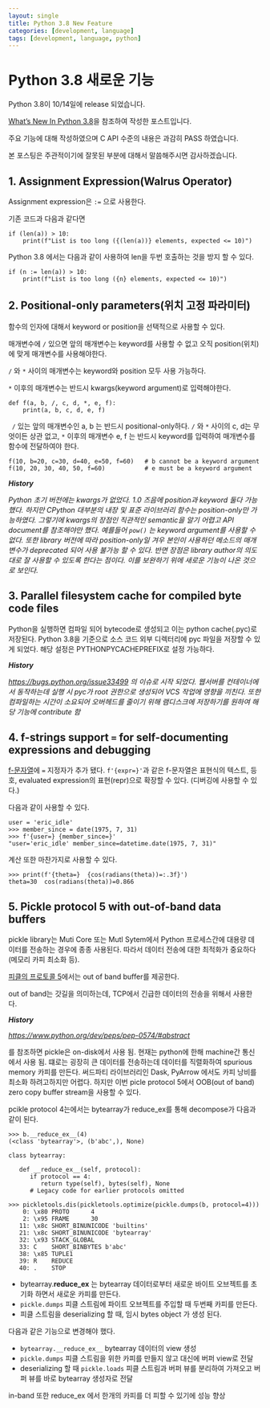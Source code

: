 ```yaml
---
layout: single
title: Python 3.8 New Feature
categories: [development, language]
tags: [development, language, python]
---
```


# Python 3.8 새로운 기능

Python 3.8이 10/14일에 release 되었습니다.

[What’s New In Python 3.8](https://docs.python.org/3/whatsnew/3.8.html#parallel-filesystem-cache-for-compiled-bytecode-files)을 참조하여 작성한 포스트입니다.

주요 기능에 대해 작성하였으며 C API 수준의 내용은 과감히 PASS 하였습니다.

본 포스팅은 주관적이기에 잘못된 부분에 대해서 말씀해주시면 감사하겠습니다.





## 1. Assignment Expression(Walrus Operator)

Assignment expression은 `:=` 으로 사용한다.

기존 코드과 다음과 같다면

```
if (len(a)) > 10:
    print(f"List is too long ({(len(a))} elements, expected <= 10)")
```

Python 3.8 에서는 다음과 같이 사용하여 len을 두번 호출하는 것을 방지 할 수 있다.

```
if (n := len(a)) > 10:
    print(f"List is too long ({n} elements, expected <= 10)")
```



## 2. Positional-only parameters(위치 고정 파라미터)

함수의 인자에 대해서 keyword or position을 선택적으로 사용할 수 있다.

매개변수에  `/` 있으면 앞의 매개변수는 keyword를 사용할 수 없고 오직 position(위치)에 맞게 매개변수를 사용해야한다.

`/` 와 `*`  사이의 매개변수는 keyword와 position 모두 사용 가능하다.

 `*`  이후의 매개변수는 반드시 kwargs(keyword argument)로 입력해야한다.



```
def f(a, b, /, c, d, *, e, f):
    print(a, b, c, d, e, f)
```

 ` /` 있는 앞의 매개변수인 a, b 는 반드시 positional-only하다. `/` 와 `*` 사이의 c, d는 무엇이든 상관 없고, `*` 이후의 매개변수 e, f 는 반드시 keyword를 입력하여 매개변수를 함수에 전달하여야 한다.

```
f(10, b=20, c=30, d=40, e=50, f=60)   # b cannot be a keyword argument
f(10, 20, 30, 40, 50, f=60)           # e must be a keyword argument
```



***History***

*Python 초기 버전에는 kwargs가 없었다. 1.0 즈음에 position과 keyword 둘다 가능했다. 하지만 CPython 대부분의 내장 및 표준 라이브러리 함수는 position-only만 가능하였다. 그렇기에 kwargs의 장점인 직관적인 semantic을 알기 어렵고 API document를 참조해야만 했다. 예를들어 `pow()` 는 keyword argument를 사용할 수 없다. 또한 library 버전에 따라 position-only일 겨우 본인이 사용하던 메소드의 매개변수가 deprecated 되어 사용 불가능 할 수 있다. 반면 장점은 library author의 의도대로 잘 사용할 수 있도록 한다는 점이다. 이를 보완하기 위에 새로운 기능이 나온 것으로 보인다.*



## 3. Parallel filesystem cache for compiled byte code files

Python을 실행하면 컴파일 되어 bytecode로 생성되고 이는 python cache(.pyc)로 저장된다. Python 3.8을 기준으로 소스 코드 외부 디렉터리에 pyc 파일을 저장할 수 있게 되었다. 해당 설정은 PYTHONPYCACHEPREFIX로 설정 가능하다.



***History***

*https://bugs.python.org/issue33499 의 이슈로 시작 되었다. 웹서버를 컨테이너에서 동작하는데 실행 시 pyc가 root 권한으로 생성되어 VCS 작업에 영향을 끼친다. 또한 컴파일하는 시간이 소요되어 오버헤드를 줄이기 위해 램디스크에 저장하기를 원하여 해당 기능에 contribute 함*



## 4. f-strings support `=` for self-documenting expressions and debugging

[f-문자열](https://python.flowdas.com/glossary.html#term-f-string)에 `=` 지정자가 추가 됐다. `f'{expr=}'`과 같은 f-문자열은 표현식의 텍스트, 등호, evaluated expression의 표현(repr)으로 확장할 수 있다. (디버깅에 사용할 수 있다.)



다음과 같이 사용할 수 있다.

```
user = 'eric_idle'
>>> member_since = date(1975, 7, 31)
>>> f'{user=} {member_since=}'
"user='eric_idle' member_since=datetime.date(1975, 7, 31)"
```

 계산 또한 마찬가지로 사용할 수 있다.

```
>>> print(f'{theta=}  {cos(radians(theta))=:.3f}')
theta=30  cos(radians(theta))=0.866
```



## 5. Pickle protocol 5 with out-of-band data buffers

pickle library는 Muti Core 또는 Mutl Sytem에서 Python 프로세스간에 대용량 데이터를 전송하는 경우에 종종 사용된다. 따라서 데이터 전송에 대한 최적화가 중요하다(메모리 카피 최소화 등).

[피클의 프로토콜 5](https://www.python.org/dev/peps/pep-0574/)에서는 out of band buffer를 제공한다.

out of band는 갓길을 의미하는데, TCP에서 긴급한 데이터의 전송을 위해서 사용한다.



***History***

*https://www.python.org/dev/peps/pep-0574/#abstract*

를 참조하면 pickle은 on-disk에서 사용 됨. 현재는 python에 한해 machine간 통신에서 사용 됨. 떄로는 굉장히 큰 데이터를 전송하는데 데이터를 직렬화하여 spurious memory 카피를 만든다. 써드파티 라이브러리인 Dask, PyArrow 에서도 카피 낭비를 최소화 하려고하지만 어렵다. 하지만 이번 picle protocol 5에서 OOB(out of band) zero copy buffer stream을 사용할 수 있다.



pcikle protocol 4는에서는 bytearray가 reduce_ex를 통해 decompose가 다음과 같이 된다.

```
>>> b.__reduce_ex__(4)
(<class 'bytearray'>, (b'abc',), None)
```

```
class bytearray:

   def __reduce_ex__(self, protocol):
      if protocol == 4:
         return type(self), bytes(self), None
      # Legacy code for earlier protocols omitted
```

```
>>> pickletools.dis(pickletools.optimize(pickle.dumps(b, protocol=4)))
    0: \x80 PROTO      4
    2: \x95 FRAME      30
   11: \x8c SHORT_BINUNICODE 'builtins'
   21: \x8c SHORT_BINUNICODE 'bytearray'
   32: \x93 STACK_GLOBAL
   33: C    SHORT_BINBYTES b'abc'
   38: \x85 TUPLE1
   39: R    REDUCE
   40: .    STOP
```



- bytearray.__reduce_ex__ 는 bytearray 데이터로부터 새로운 바이트 오브젝트를 초기화 하면서 새로운 카피를 만든다.
- `pickle.dumps`  피클 스트림에 파이트 오브젝트를 주입할 때 두번째 카피를 만든다.
- 피클 스트림을 deserializing 할 때, 임시 bytes object 가 생성 된다.



다음과 같은 기능으로 변경해야 했다.

- `bytearray.__reduce_ex__` bytearray 데이터의 view 생성
- `pickle.dumps` 피클 스트림을 위한 카피를 만들지 않고 대신에 버퍼 view로 전달
- deserializing 할 때 `pickle.loads` 피클 스트림과 버퍼 뷰를 분리하여 가져오고 버퍼 뷰를 바로 bytearray 생성자로 전달

in-band 또한 reduce_ex 에서 한개의 카피를 더 피할 수 있기에 성능 향상
